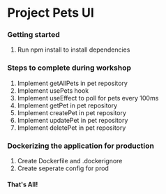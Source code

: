 # Project Pets UI

### Getting started

1. Run npm install to install dependencies

### Steps to complete during workshop

1. Implement getAllPets in pet repository
2. Implement usePets hook
3. Implement useEffect to poll for pets every 100ms
4. Implement getPet in pet repository
5. Implement createPet in pet repository
6. Implement updatePet in pet repository
7. Implement deletePet in pet repository

### Dockerizing the application for production

1. Create Dockerfile and .dockerignore
2. Create seperate config for prod

#### That's All!